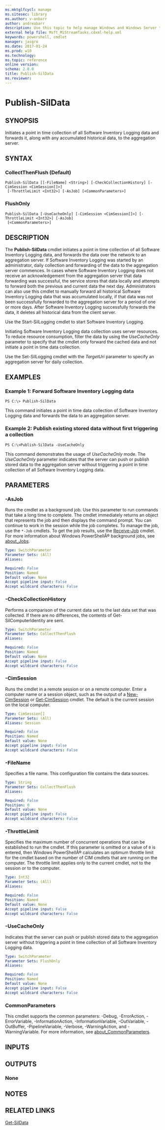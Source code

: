 ```yaml
---
ms.mktglfcycl: manage
ms.sitesec: library
ms.author: v-anbarr
author: andreabarr
description: Use this topic to help manage Windows and Windows Server technologies with Windows PowerShell.
external help file: Msft_MiStreamTasks.cdxml-help.xml
keywords: powershell, cmdlet
manager: jasgro
ms.date: 2017-01-24
ms.prod: w10
ms.technology: 
ms.topic: reference
online version: 
schema: 2.0.0
title: Publish-SilData
ms.reviewer:
---
```


# Publish-SilData

## SYNOPSIS
Initiates a point in time collection of all Software Inventory Logging data and forwards it, along with any accumulated historical data, to the aggregation server.

## SYNTAX

### CollectThenFlush (Default)
```
Publish-SilData [[-FileName] <String>] [-CheckCollectionHistory] [-CimSession <CimSession[]>]
 [-ThrottleLimit <Int32>] [-AsJob] [<CommonParameters>]
```

### FlushOnly
```
Publish-SilData [-UseCacheOnly] [-CimSession <CimSession[]>] [-ThrottleLimit <Int32>] [-AsJob]
 [<CommonParameters>]
```

## DESCRIPTION
The **Publish-SilData** cmdlet initiates a point in time collection of all Software Inventory Logging data, and forwards the data over the network to an aggregation server.
If Software Inventory Logging was started by an administrator, daily collection and forwarding of the data to the aggregation server commences.
In cases where Software Inventory Logging does not receive an acknowledgement from the aggregation server that data forwarding was successful, the service stores that data locally and attempts to forward both the previous and current data the next day.
Administrators can also use this cmdlet to manually forward all historical Software Inventory Logging data that was accumulated locally, if that data was not been successfully forwarded to the aggregation server for a period of one or more days.
After Software Inventory Logging successfully forwards the data, it deletes all historical data from the client server.

Use the Start-SilLogging cmdlet to start Software Inventory Logging.

Initiating Software Inventory Logging data collection uses server resources.
To reduce resource consumption, filter the data by using the *UseCacheOnly* parameter to specify that the cmdlet only forward the cached data and not initiate a point in time data collection.

Use the Set-SilLogging cmdlet with the *TargetUri* parameter to specify an aggregation server for daily collection.

## EXAMPLES

### Example 1: Forward Software Inventory Logging data
```
PS C:\> Publish-SilData
```

This command initiates a point in time data collection of Software Inventory Logging data and forwards the data to an aggregation server.

### Example 2: Publish existing stored data without first triggering a collection
```
PS C:\>Publish-SilData -UseCacheOnly
```

This command demonstrates the usage of *UseCacheOnly* mode.
The *UseCacheOnly* parameter indicates that the server can push or publish stored data to the aggregation server without triggering a point in time collection of all Software Inventory Logging data.

## PARAMETERS

### -AsJob
Runs the cmdlet as a background job.
Use this parameter to run commands that take a long time to complete.
The cmdlet immediately returns an object that represents the job and then displays the command prompt.
You can continue to work in the session while the job completes.
To manage the job, use the `*-Job` cmdlets.
To get the job results, use the [Receive-Job](http://go.microsoft.com/fwlink/?LinkID=113372) cmdlet. 
 For more information about Windows PowerShellÂ® background jobs, see [about_Jobs](http://go.microsoft.com/fwlink/?LinkID=113251).

```yaml
Type: SwitchParameter
Parameter Sets: (All)
Aliases: 

Required: False
Position: Named
Default value: None
Accept pipeline input: False
Accept wildcard characters: False
```

### -CheckCollectionHistory
Performs a comparison of the current data set to the last data set that was collected. If there are no differences, the contents of Get-SilComputerIdentity are sent.

```yaml
Type: SwitchParameter
Parameter Sets: CollectThenFlush
Aliases: 

Required: False
Position: Named
Default value: None
Accept pipeline input: False
Accept wildcard characters: False
```

### -CimSession
Runs the cmdlet in a remote session or on a remote computer.
Enter a computer name or a session object, such as the output of a [New-CimSession](http://go.microsoft.com/fwlink/p/?LinkId=227967) or [Get-CimSession](http://go.microsoft.com/fwlink/p/?LinkId=227966) cmdlet.
The default is the current session on the local computer.

```yaml
Type: CimSession[]
Parameter Sets: (All)
Aliases: Session

Required: False
Position: Named
Default value: None
Accept pipeline input: False
Accept wildcard characters: False
```

### -FileName
Specifies a file name.
This configuration file contains the data sources.

```yaml
Type: String
Parameter Sets: CollectThenFlush
Aliases: 

Required: False
Position: 0
Default value: None
Accept pipeline input: False
Accept wildcard characters: False
```

### -ThrottleLimit
Specifies the maximum number of concurrent operations that can be established to run the cmdlet.
If this parameter is omitted or a value of `0` is entered, then Windows PowerShellÂ® calculates an optimum throttle limit for the cmdlet based on the number of CIM cmdlets that are running on the computer.
The throttle limit applies only to the current cmdlet, not to the session or to the computer.

```yaml
Type: Int32
Parameter Sets: (All)
Aliases: 

Required: False
Position: Named
Default value: None
Accept pipeline input: False
Accept wildcard characters: False
```

### -UseCacheOnly
Indicates that the server can push or publish stored data to the aggregation server without triggering a point in time collection of all Software Inventory Logging data.

```yaml
Type: SwitchParameter
Parameter Sets: FlushOnly
Aliases: 

Required: False
Position: Named
Default value: None
Accept pipeline input: False
Accept wildcard characters: False
```

### CommonParameters
This cmdlet supports the common parameters: -Debug, -ErrorAction, -ErrorVariable, -InformationAction, -InformationVariable, -OutVariable, -OutBuffer, -PipelineVariable, -Verbose, -WarningAction, and -WarningVariable. For more information, see [about_CommonParameters](http://go.microsoft.com/fwlink/?LinkID=113216).

## INPUTS

## OUTPUTS

### None

## NOTES

## RELATED LINKS

[Get-SilData](./Get-SilData.md)


